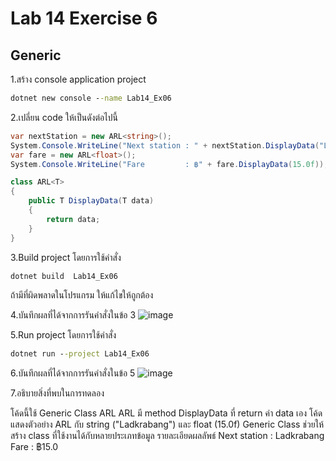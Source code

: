 # Lab 14 Exercise 6

## Generic

1.สร้าง console application project

```cmd
dotnet new console --name Lab14_Ex06
```

2.เปลี่ยน code ให้เป็นดังต่อไปนี้

```cs
var nextStation = new ARL<string>();
System.Console.WriteLine("Next station : " + nextStation.DisplayData("Ladkrabang"));
var fare = new ARL<float>();
System.Console.WriteLine("Fare         : ฿" + fare.DisplayData(15.0f));

class ARL<T>
{
    public T DisplayData(T data)
    {
        return data;
    }
}
```

3.Build project โดยการใช้คำสั่ง

```cmd
dotnet build  Lab14_Ex06
```

ถ้ามีที่ผิดพลาดในโปรแกรม ให้แก้ไขให้ถูกต้อง

4.บันทึกผลที่ได้จากการรันคำสั่งในข้อ 3
![image](https://github.com/AnchisaPhetnoi/03376836-OOP-2566-Lab-14/assets/144197034/0483fb98-2dab-4bea-83cb-f7a83caf435c)


5.Run project โดยการใช้คำสั่ง

```cmd
dotnet run --project Lab14_Ex06
```

6.บันทึกผลที่ได้จากการรันคำสั่งในข้อ 5
![image](https://github.com/AnchisaPhetnoi/03376836-OOP-2566-Lab-14/assets/144197034/b3081226-a4bc-44be-a7db-420ad0a317b3)

7.อธิบายสิ่งที่พบในการทดลอง

โค้ดนี้ใช้ Generic Class ARL ARL มี method DisplayData ที่ return ค่า data เอง
โค้ดแสดงตัวอย่าง ARL กับ string ("Ladkrabang") และ float (15.0f)
Generic Class ช่วยให้สร้าง class ที่ใช้งานได้กับหลายประเภทข้อมูล
รายละเอียดผลลัพธ์
Next station : Ladkrabang
Fare    : ฿15.0

